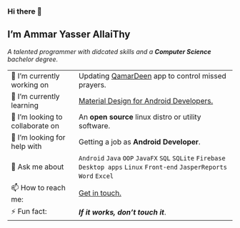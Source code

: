 ### Hi there 👋

<!--
**AmmarYasserAllaiThy/AmmarYasserAllaiThy** is a ✨ _special_ ✨ repository because its `README.md` (this file) appears on your GitHub profile.

Here are some ideas to get you started:

- 🔭 I’m currently working on ...
- 🌱 I’m currently learning ...
- 👯 I’m looking to collaborate on ...
- 🤔 I’m looking for help with ...
- 💬 Ask me about ...
- 📫 How to reach me: ...
- 😄 Pronouns: ...
- ⚡ Fun fact: ...
-->

## I’m Ammar Yasser AllaiThy
*A talented programmer with didcated skills and a **Computer Science** bachelor degree.*

|||
| ------------ | -------- |
| 🔭 I’m currently working on | Updating [QamarDeen](https://github.com/AmmarYasserAllaiThy/qamardeen-android) app to control missed prayers. |
| 🌱 I’m currently learning | [Material Design for Android Developers.](https://classroom.udacity.com/courses/ud862) |
| 👯 I’m looking to collaborate on | An **open source** linux distro or utility software. |
| 🤔 I’m looking for help with | Getting a job as **Android Developer**. |
| 💬 Ask me about | `Android` `Java` `OOP` `JavaFX` `SQL` `SQLite` `Firebase` `Desktop apps` `Linux` `Front-end` `JasperReports` `Word` `Excel`  |
| 📫 How to reach me: | [Get in touch.](https://ammaryasser.netlify.app/) |
| ⚡ Fun fact: | ***If it works, don’t touch it***. |

<!--
| 😄 Pronouns: | ... |
-->

